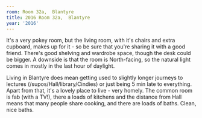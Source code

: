 ```yaml
---
room: Room 32a,  Blantyre
title: 2016 Room 32a,  Blantyre
year: '2016'
---
```


It's a very pokey room, but the living room, with it's chairs and extra cupboard, makes up for it - so be sure that you're sharing it with a good friend. There's good shelving and wardrobe space, though the desk could be bigger. A downside is that the room is North-facing, so the natural light comes in mostly in the last hour of daylight.

Living in Blantyre does mean getting used to slightly longer journeys to lectures (/supos/Hall/library/Cindies) or just being 5 min late to everything. Apart from that, it's a lovely place to live - very homely. The common room is fab (with a TV!), there a loads of kitchens and the distance from Hall means that many people share cooking, and there are loads of baths. Clean, nice baths.